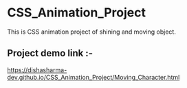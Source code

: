 # CSS_Animation_Project
This is CSS animation project of shining and moving object.

## Project demo link :-
https://dishasharma-dev.github.io/CSS_Animation_Project/Moving_Character.html
